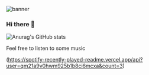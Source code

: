 ![banner](https://user-images.githubusercontent.com/46488832/159731149-0b29add4-8609-4368-b2aa-12eb056c5160.png)
### Hi there 👋

![Anurag's GitHub stats](https://github-readme-stats.vercel.app/api?username=Gui37&show_icons=true&theme=radical)


Feel free to listen to some music

(https://spotify-recently-played-readme.vercel.app/api?user=qm21a9v0hwm925b1b8ci6mcxa&count=3)

